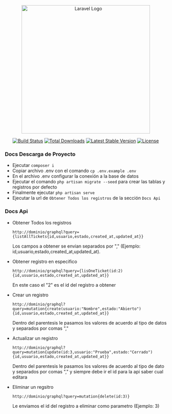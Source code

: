 <p align="center"><a href="https://laravel.com" target="_blank"><img src="https://raw.githubusercontent.com/laravel/art/master/logo-lockup/5%20SVG/2%20CMYK/1%20Full%20Color/laravel-logolockup-cmyk-red.svg" width="400" alt="Laravel Logo"></a></p>

<p align="center">
<a href="https://github.com/laravel/framework/actions"><img src="https://github.com/laravel/framework/workflows/tests/badge.svg" alt="Build Status"></a>
<a href="https://packagist.org/packages/laravel/framework"><img src="https://img.shields.io/packagist/dt/laravel/framework" alt="Total Downloads"></a>
<a href="https://packagist.org/packages/laravel/framework"><img src="https://img.shields.io/packagist/v/laravel/framework" alt="Latest Stable Version"></a>
<a href="https://packagist.org/packages/laravel/framework"><img src="https://img.shields.io/packagist/l/laravel/framework" alt="License"></a>
</p>

### Docs Descarga de Proyecto

  - Ejecutar `composer i`
  - Copiar archivo .env con el comando `cp .env.example .env`
  - En el archivo .env configurar la conexión a la base de datos
  - Ejecutar el comando `php artisan migrate --seed` para crear las tablas y registros por defecto
  - Finalmente ejecutar `php artisan serve`
  - Ejecutar la url de `Obtener Todos los registros` de la sección `Docs Api`

### Docs Api

- Obtener Todos los registros

  `http://dominio/graphql?query={listAllTickets{id,usuario,estado,created_at,updated_at}}`

  Los campos a obtener se envian separados por "," (Ejemplo: id,usuario,estado,created_at,updated_at).

- Obtener registro en especifico

  `http://dominio/graphql?query={lisOneTicket(id:2){id,usuario,estado,created_at,updated_at}}`

  En este caso el "2" es el id del registro a obtener

- Crear un registro

  `http://dominio/graphql?query=mutation{create(usuario:"Nombre",estado:"Abierto"){id,usuario,estado,created_at,updated_at}}`

  Dentro del parentesis le pasamos los valores de acuerdo al tipo de datos y separados por comas ","

- Actualizar un registro

  `http://dominio/graphql?query=mutation{update(id:3,usuario:"Prueba",estado:"Cerrado"){id,usuario,estado,created_at,updated_at}}`

  Dentro del parentesis le pasamos los valores de acuerdo al tipo de dato y separados por comas "," y siempre debe ir el id para la api saber cual editara

- Eliminar un regsitro

  `http://dominio/graphql?query=mutation{delete(id:3)}`

  Le enviamos el id del registro a eliminar como parametro (Ejemplo: 3)
